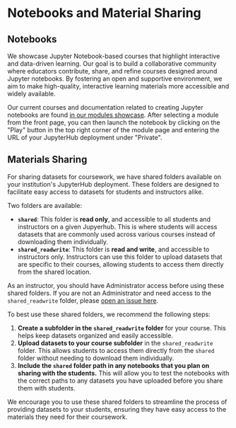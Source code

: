 # Notebooks and Material Sharing

## Notebooks

We showcase Jupyter Notebook-based courses that highlight interactive and data-driven learning. Our goal is to build a collaborative community where educators contribute, share, and refine courses designed around Jupyter notebooks. By fostering an open and supportive environment, we aim to make high-quality, interactive learning materials more accessible and widely available.

Our current courses and documentation related to creating Jupyter notebooks are found [in our modules showcase](https://cal-icor.github.io/textbook/intro.html).  After selecting a module from the front page, you can then launch the notebook by clicking on the "Play" button in the top right corner of the module page and entering the URL of your JupyterHub deployment under "Private".

## Materials Sharing

For sharing datasets for coursework, we have shared folders available on your institution's JupyterHub deployment. These folders are designed to facilitate easy access to datasets for students and instructors alike.

Two folders are available:

- **`shared`**: This folder is **read only**, and accessible to all students and instructors on a given Jupyerhub. This is where students will access datasets that are commonly used across various courses instead of downloading them individually.
- **`shared_readwrite`**: This folder is **read and write**, and accessible to instructors only. Instructors can use this folder to upload datasets that are specific to their courses, allowing students to access them directly from the shared location.

As an instructor, you should have Administrator access before using these shared folders. If you are not an Administrator and need access to the `shared_readwrite` folder, please [open an issue here](https://github.com/cal-icor/cal-icor-hubs/issues/new?template=admin_request.yaml).

To best use these shared folders, we recommend the following steps:

1. **Create a subfolder in the `shared_readwrite` folder** for your course. This helps keep datasets organized and easily accessible.
2. **Upload datasets to your course subfolder** in the `shared_readwrite` folder. This allows students to access them directly from the `shared` folder without needing to download them individually.
3. **Include the `shared` folder path in any notebooks that you plan on sharing with the students.** This will allow you to test the notebooks with the correct paths to any datasets you have uploaded before you share them with students.

We encourage you to use these shared folders to streamline the process of providing datasets to your students, ensuring they have easy access to the materials they need for their coursework.
